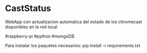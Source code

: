 # CastStatus

WebApp con actualizacion automatica del estado de los chromecast disponibles en la red local

#raspberry-pi #python #mongoDB 

Para instalar los paquetes necesarios: pip install -r requirements.txt
